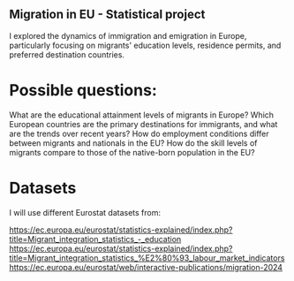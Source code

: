 ## Migration in EU - Statistical project

I explored the dynamics of immigration and emigration in Europe, particularly focusing on migrants' education levels, residence permits, and preferred destination countries.

# Possible questions:

What are the educational attainment levels of migrants in Europe?
Which European countries are the primary destinations for immigrants, and what are the trends over recent years?
How do employment conditions differ between migrants and nationals in the EU?
How do the skill levels of migrants compare to those of the native-born population in the EU?

# Datasets
I will use different Eurostat datasets from:

https://ec.europa.eu/eurostat/statistics-explained/index.php?title=Migrant_integration_statistics_-_education
https://ec.europa.eu/eurostat/statistics-explained/index.php?title=Migrant_integration_statistics_%E2%80%93_labour_market_indicators
https://ec.europa.eu/eurostat/web/interactive-publications/migration-2024
